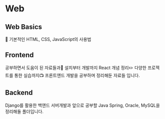 # Web

## Web Basics

📝 기본적인 HTML, CSS, JavaScript의 사용법

## Frontend

공부하면서 도움이 된 자료들과📘 
설치부터 개발까지 React 개념 정리✏️
다양한 프로젝트를 통한 실습까지📺
프론트앤드 개발을 공부하며 정리해둔 자료들 입니다.

## Backend

Django를 활용한 백앤드 서버개발과
앞으로 공부할 Java Spring, Oracle, MySQL을 정리해둘 폴더입니다.



